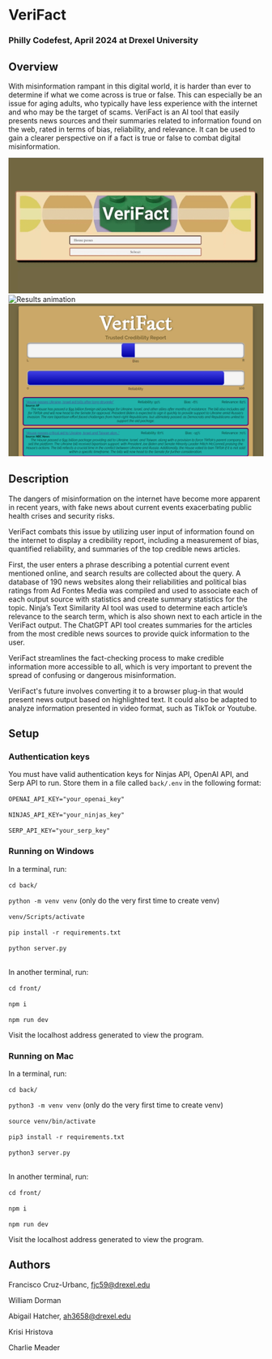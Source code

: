 # VeriFact

### Philly Codefest, April 2024 at Drexel University

## Overview
With misinformation rampant in this digital world, it is harder than ever to determine if what we come across is true or false. This can especially be an issue for aging adults, who typically have less experience with the internet and who may be the target of scams. VeriFact is an AI tool that easily presents news sources and their summaries related to information found on the web, rated in terms of bias, reliability, and relevance. It can be used to gain a clearer perspective on if a fact is true or false to combat digital misinformation. 

![Input animation](/images/video-demo-1.gif)
![Results animation](/images/video-demo-2.gif)
![Results screenshot](/images/screenshot-demo.png)

## Description

The dangers of misinformation on the internet have become more apparent in recent years, with fake news about current events exacerbating public health crises and security risks. 

VeriFact combats this issue by utilizing user input of information found on the internet to display a credibility report, including a measurement of bias, quantified reliability, and summaries of the top credible news articles.

First, the user enters a phrase describing a potential current event mentioned online, and search results are collected about the query. A database of 190 news websites along their reliabilities and political bias ratings from Ad Fontes Media was compiled and used to associate each of each output source with statistics and create summary statistics for the topic. Ninja’s Text Similarity AI tool was used to determine each article’s relevance to the search term, which is also shown next to each article in the VeriFact output. The ChatGPT API tool creates summaries for the articles from the most credible news sources to provide quick information to the user. 

VeriFact streamlines the fact-checking process to make credible information more accessible to all, which is very important to prevent the spread of confusing or dangerous misinformation. 

VeriFact's future involves converting it to a browser plug-in that would present news output based on highlighted text. It could also be adapted to analyze information presented in video format, such as TikTok or Youtube. 

## Setup

### Authentication keys

You must have valid authentication keys for Ninjas API, OpenAI API, and Serp API to run. Store them in a file called `back/.env` in the following format:

`OPENAI_API_KEY="your_openai_key"`

`NINJAS_API_KEY="your_ninjas_key"`

`SERP_API_KEY="your_serp_key"`

### Running on Windows

In a terminal, run:

`cd back/`

`python -m venv venv` (only do the very first time to create venv)

`venv/Scripts/activate`

`pip install -r requirements.txt`

`python server.py` <br><br>

In another terminal, run:

`cd front/`

`npm i`

`npm run dev`

Visit the localhost address generated to view the program.

### Running on Mac

In a terminal, run:

`cd back/`

`python3 -m venv venv` (only do the very first time to create venv)

`source venv/bin/activate`

`pip3 install -r requirements.txt`

`python3 server.py` <br><br>

In another terminal, run:

`cd front/`

`npm i` 

`npm run dev` <br>

Visit the localhost address generated to view the program.

## Authors
Francisco Cruz-Urbanc, fjc59@drexel.edu

William Dorman

Abigail Hatcher, ah3658@drexel.edu

Krisi Hristova

Charlie Meader
